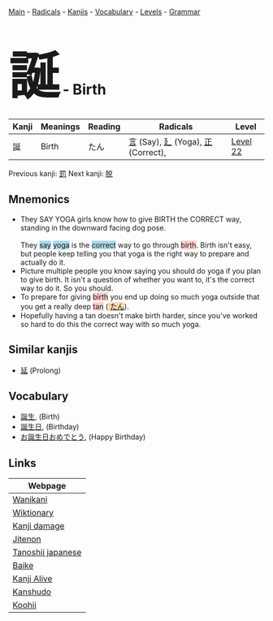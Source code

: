 <style> bigfont {font-size: 100px}</style>
[Main](../index.md) -
[Radicals](../radicals.md) -
[Kanjis](../kanjis.md) -
[Vocabulary](../vocabulary.md) -
[Levels](../levels.md) -
[Grammar](../grammar.md)
# <bigfont> 誕</bigfont> - Birth 

| Kanji | Meanings | Reading | Radicals | Level |
| --- | --- | --- | --- | --- |
| 誕 | Birth | たん | [言](../radicals/言.md) (Say), [廴](../radicals/廴.md) (Yoga), [正](../radicals/正.md) (Correct),  | [Level 22](../levels/wk_level22.md) |

Previous kanji: [罰](罰.md) Next kanji: [脱](脱.md) 

## Mnemonics
 * They SAY YOGA girls know how to give BIRTH the CORRECT way, standing in the downward facing dog pose.<br><br>They <span style="background-color:#ADD8E6"> say</span> <span style="background-color:#ADD8E6"> yoga</span> is the <span style="background-color:#ADD8E6"> correct</span> way to go through <span style="background-color:#ffcccb"> birth</span>. Birth isn't easy, but people keep telling you that yoga is the right way to prepare and actually do it.
* Picture multiple people you know saying you should do yoga if you plan to give birth. It isn't a question of whether you want to, it's the correct way to do it. So you should.
* To prepare for giving <span style="background-color:#ffcccb"> birth</span> you end up doing so much yoga outside that you get a really deep <span style="background-color:#ffcccb"> tan</span> (<span style="background-color:#fed8b1"> [たん](https://jisho.org/search/たん)</span>).
* Hopefully having a tan doesn't make birth harder, since you've worked so hard to do this the correct way with so much yoga.


## Similar kanjis
 * [延](延.md) (Prolong)


## Vocabulary
 * [誕生](../vocabulary/誕.md), (Birth)
* [誕生日](../vocabulary/誕.md), (Birthday)
* [お誕生日おめでとう](../vocabulary/誕.md), (Happy Birthday)



## Links 

| Webpage |
| --- |
| [Wanikani          ](https://www.wanikani.com/kanji/誕) |
| [Wiktionary        ](https://en.wiktionary.org/wiki/誕) |
| [Kanji damage      ](http://www.kanjidamage.com/kanji/search?utf8=✓&q=誕) |
| [Jitenon           ](https://jitenon.com/kanji/誕) |
| [Tanoshii japanese ](https://www.tanoshiijapanese.com/dictionary/kanji.cfm?k=誕) |
| [Baike             ](https://baike.baidu.com/item/誕) |
| [Kanji Alive       ](https://app.kanjialive.com/誕) |
| [Kanshudo          ](https://www.kanshudo.com/searchmn?q=誕) |
| [Koohii            ](https://kanji.koohii.com/study/kanji/誕) |
